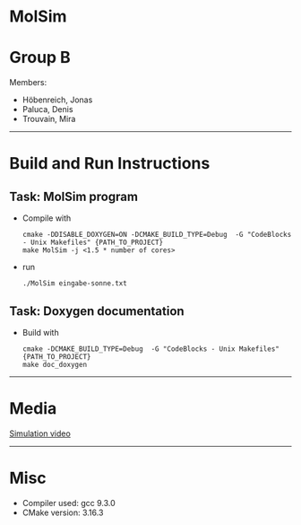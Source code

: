 MolSim
===

# Group B #
Members:
* Höbenreich, Jonas
* Paluca, Denis
* Trouvain, Mira

---

# Build and Run Instructions #
## Task: MolSim program ##
* Compile with 

      cmake -DDISABLE_DOXYGEN=ON -DCMAKE_BUILD_TYPE=Debug  -G "CodeBlocks - Unix Makefiles" {PATH_TO_PROJECT}
      make MolSim -j <1.5 * number of cores>
      
* run 

      ./MolSim eingabe-sonne.txt

## Task: Doxygen documentation ##
* Build with

      cmake -DCMAKE_BUILD_TYPE=Debug  -G "CodeBlocks - Unix Makefiles" {PATH_TO_PROJECT}
      make doc_doxygen

---

# Media #
[Simulation video](https://drive.google.com/file/d/1UxXaNrurPYt-dpr_sanyrpkHd82IDQil/view?usp=sharing)

---

# Misc #
* Compiler used: gcc 9.3.0
* CMake version: 3.16.3

